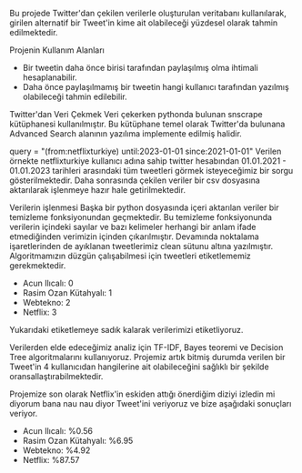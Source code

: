 Bu projede Twitter'dan çekilen verilerle oluşturulan veritabanı kullanılarak, girilen alternatif bir Tweet'in kime ait olabileceği yüzdesel olarak tahmin edilmektedir.

Projenin Kullanım Alanları
- Bir tweetin daha önce birisi tarafından paylaşılmış olma ihtimali hesaplanabilir.
- Daha önce paylaşılmamış bir tweetin hangi kullanıcı tarafından yazılmış olabileceği tahmin edilebilir.



Twitter'dan Veri Çekmek
Veri çekerken pythonda bulunan snscrape kütüphanesi kullanılmıştır.
Bu kütüphane temel olarak Twitter'da bulunana Advanced Search alanının yazılıma implemente edilmiş halidir.

query = "(from:netflixturkiye) until:2023-01-01 since:2021-01-01"
Verilen örnekte netflixturkiye kullanıcı adına sahip twitter hesabından 01.01.2021 - 01.01.2023 tarihleri arasındaki tüm tweetleri görmek isteyeceğimiz bir sorgu gösterilmektedir.
Daha sonrasında çekilen veriler bir csv dosyasına aktarılarak işlenmeye hazır hale getirilmektedir.


Verilerin işlenmesi
Başka bir python dosyasında içeri aktarılan veriler bir temizleme fonksiyonundan geçmektedir. 
Bu temizleme fonksiyonunda verilerin içindeki sayılar ve bazı kelimeler herhangi bir anlam ifade etmediğinden verimizin içinden çıkarılmıştır.
Devamında noktalama işaretlerinden de ayıklanan tweetlerimiz clean sütunu altına yazılmıştır.
Algoritmamızın düzgün çalışabilmesi için tweetleri etiketlememiz gerekmektedir.

* Acun Ilıcalı: 0
* Rasim Ozan Kütahyalı: 1
* Webtekno: 2
* Netflix: 3

Yukarıdaki etiketlemeye sadık kalarak verilerimizi etiketliyoruz.



Verilerden elde edeceğimiz analiz için TF-IDF, Bayes teoremi ve Decision Tree algoritmalarını kullanıyoruz.
Projemiz artık bitmiş durumda verilen bir Tweet'in 4 kullanıcıdan hangilerine ait olabileceğini sağlıklı bir şekilde oransallaştırabilmektedir.

Projemize son olarak Netflix'in eskiden attığı önerdiğim diziyi izledin mi diyorum bana nau nau diyor Tweet'ini veriyoruz ve bize aşağıdaki sonuçları veriyor.

* Acun Ilıcalı: %0.56
* Rasim Ozan Kütahyalı: %6.95
* Webtekno: %4.92
* Netflix: %87.57
